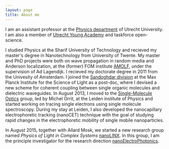```yaml
---
layout: page
title: About me
---
```


I am an assistant professor at the [Physics department](https://www.uu.nl/en/organisation/department-of-physics) of Utrecht University. I am also a member of [Utrecht Young Academy](https://www.uu.nl/en/research/utrecht-young-academy) and taskforce open-science.

I studied Physics at the Sharif University of Technology and recieved my master's degree in Nanotechnology from University of Twente. My master and PhD projects were both on wave propagation in random media and Anderson localization, at the \(former\) FOM institute [AMOLF](http://www.amolf.nl), under the supervision of Ad Lagendijk. I recieved my doctorate degree in 2011 from the Univesity of Amsterdam. I joined the [Sandoghdar division](http://www.mpl.mpg.de/en/sandoghdar/) at the Max Planck Institute for the Science of Light as a post-doc, where I devised a new scheme for coherent coupling between single organic molecules and dielectric waveguides. In August 2013, I moved to the [Single-Molecule Optics](http://www.single-molecule.nl) group, led by Michel Orrit, at the Leiden institute of Physics and started working on tracing single electrons using single molecule spectroscopy. During my stay at Leiden, I also developed the nanocapillary electrophoretic tracking \(nanoCET\) technique with the goal of studying rapid changes in the electrophoretic mobility of single mobile nanoparticles.

In August 2015, together with Allard Mosk, we started a new research group named _Physics of Light in Complex Systems_ [nanoLINX](http://www.nanolinx.nl). In this group, I am the principle investigator for the research direction [nanoElectroPhotonics](http://www.nano-epics.com).
